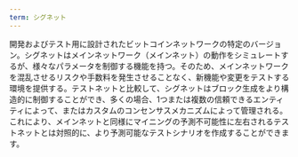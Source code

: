 ```yaml
---
term: シグネット
---
```

開発およびテスト用に設計されたビットコインネットワークの特定のバージョン。シグネットはメインネットワーク（メインネット）の動作をシミュレートするが、様々なパラメータを制御する機能を持つ。そのため、メインネットワークを混乱させるリスクや手数料を発生させることなく、新機能や変更をテストする環境を提供する。テストネットと比較して、シグネットはブロック生成をより構造的に制御することができ、多くの場合、1つまたは複数の信頼できるエンティティによって、またはカスタムのコンセンサスメカニズムによって管理される。これにより、メインネットと同様にマイニングの予測不可能性に左右されるテストネットとは対照的に、より予測可能なテストシナリオを作成することができます。